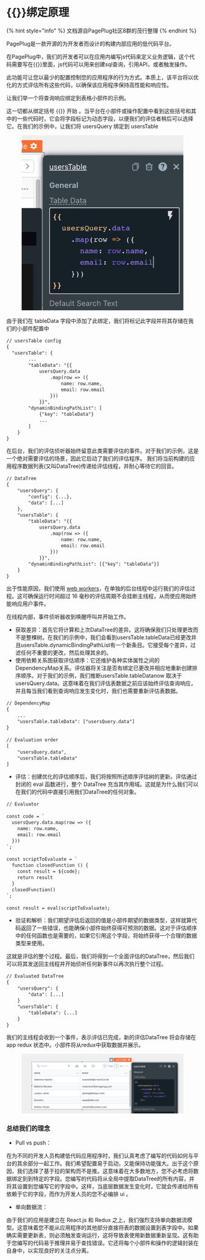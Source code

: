# \{{\}}绑定原理

{% hint style="info" %}
文档源自PagePlug社区8群的茂行整理
{% endhint %}

PagePlug是一款开源的为开发者而设计的构建内部应用的低代码平台。

在PagePlug中，我们的开发者可以在应用内编写js代码来定义业务逻辑，这个代码需要写在\{{\}}里面，js代码可以用来创建sql查询，引用API，或者触发操作。

此功能可让您以最少的配置控制您的应用程序的行为方式。本质上，该平台将以优化的方式评估所有这些代码，以确保该应用程序保持高性能和响应性。

让我们举一个将查询响应绑定到表格小部件的示例。&#x20;

这一切都从绑定括号 \{{\}} 开始 。当平台在小部件或操作配置中看到这些括号和其中的一些代码时，它会将字段标记为动态字段，以便我们的评估者稍后可以选择它。在我们的示例中，让我们将 usersQuery 绑定到 usersTable

<figure><img src="../.gitbook/assets/image (5).png" alt=""><figcaption></figcaption></figure>

由于我们在 tableData 字段中添加了此绑定，我们将标记此字段并将其存储在我们的小部件配置中

```
// usersTable config
{
  "usersTable": {
        ...
        "tableData": "{{
            usersQuery.data
                .map(row => ({
                    name: row.name,
                    email: row.email
                }))
            }}",
        "dynaminBindingPathList": [
            {"key": "tableData"}
            ...
        ]
    }
}
```

在后台，我们的评估侦听器始终留意此类需要评估的事件。对于我们的示例，这是一个绝对需要评估的场景，因此它启动了我们的评估程序。 我们将当前构建的应用程序数据列表(又叫DataTree)传递给评估线程，并耐心等待它的回音。

```
// DataTree
{
    "usersQuery": {
        "config": {...},
        "data": [...]
    },
    "usersTable": {
        "tableData": "{{
            usersQuery.data
                .map(row => ({
                    name: row.name,
                    email: row.email
                }))
            }}",
        "dynaminBindingPathList": [{"key": "tableData"}]
    }
}

```

出于性能原因，我们使用 [web workers](https://developer.mozilla.org/en-US/docs/Web/API/Web\_Workers\_API)，在单独的后台线程中运行我们的评估过程。这可确保运行时间超过 16 毫秒的评估周期不会挂断主线程，从而使应用始终能响应用户事件。



在线程内部，事件侦听器收到唤醒呼叫并开始工作。

* 获取差异：首先它将计算和上次DataTree的差异。这将确保我们只处理更改而不是整棵树。在我们的示例中，我们会看到usersTable.tableData已经更改并且usersTable.dynamicBindingPathList有一个新条目。它接受每个差异，过滤任何不重要的更改，然后处理其余的。
* 使用依赖关系图获取评估顺序：它还维护各种实体属性之间的DependencyMap关系。评估器将关注是否有绑定已更改并相应地重新创建排序顺序。对于我们的示例，我们推断usersTable.tableDatanow 取决于usersQuery.data。这意味着在我们评估表数据之前应该始终评估查询响应，并且每当我们看到查询响应发生变化时，我们也需要重新评估表数据。

```
// DependencyMap
{
    ...
    "usersTable.tableData": ["usersQuery.data"]
}

// Evaluation order
[
    "usersQuery.data",
    "usersTable.tableData"
]

```

* 评估：创建优化的评估顺序后，我们将按照所述顺序评估树的更新。评估通过封闭的 eval 函数进行，整个 DataTree 充当其作用域。这就是为什么我们可以在我们的代码中直接引用我们DataTree的任何对象。

```
// Evaluator

const code = `
  usersQuery.data.map(row => ({
    name: row.name,
    email: row.email
  }))
`;

const scriptToEvaluate = `
  function closedFunction () {
    const result = ${code};
    return result
  }
  closedFunction()
`;

const result = eval(scriptToEvaluate);

```

* 验证和解析：我们期望评估后返回的值是小部件期望的数据类型，这样就算代码返回了一些错误，也能确保小部件始终获得可预测的数据。这对于评估顺序中的任何函数也是需要的，如果它引用这个字段，将始终获得一个合理的数据类型来使用。

这就是评估的整个过程。最后，我们将得到一个全面评估的DataTree，然后我们可以将其发送回主线程并开始侦听任何新事件以再次执行整个过程。

```
// Evaluated DataTree
{
    "usersQuery": {
        "data": [...] 
    }
    "usersTable": {
        "tableData": [...]
    }
}

```

我们的主线程会收到一个事件，表示评估已完成，新的评估DataTree 将会存储在 app redux 状态中。小部件将从redux中获取数据并展示。

<figure><img src="../.gitbook/assets/image (11).png" alt=""><figcaption></figcaption></figure>

### 总结我们的理念

* Pull vs push：

在为不同的开发人员构建低代码应用程序时，我们认真考虑了编写的代码如何与平台的其余部分一起工作。我们希望配置易于启动，又能保持功能强大。出于这个原因，我们选择了基于拉的架构而不是推。这意味着在大多数地方，您不必考虑将数据绑定到到特定的字段。您编写的代码将从全局中提取DataTree的所有内容，并将其设置到您编写它的字段中。这样，当底层数据发生变化时，它就会传递给所有依赖于它的字段，而作为开发人员的您不必编排 ui 。

* 单向数据流：

由于我们的应用是建立在 React.js 和 Redux 之上，我们强烈支持单向数据流模型。这意味着您不能从应用程序的其他部分直接将表的数据设置到表字段中。如果确实需要更新表，则必须触发查询运行，这将导致表使用新数据重新呈现。这有助于您编写的代码易于推理并易于查找错误。它还将每个小部件和操作的逻辑封装在自身中，以实现良好的关注点分离。
